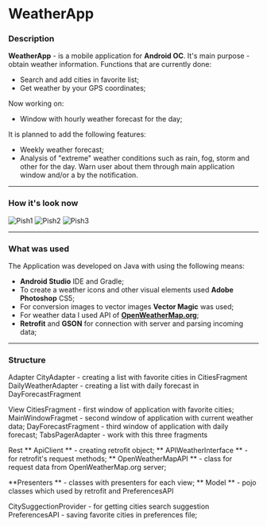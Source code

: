 # WeatherApp
### Description
**WeatherApp** - is a mobile application for **Android OC**. It's main purpose - obtain weather information. Functions that are currently done:
* Search and add cities in favorite list;
* Get weather by your GPS coordinates;

Now working on:
* Window with hourly weather forecast for the day;

It is planned to add the following features:
* Weekly weather forecast;
* Analysis of "extreme" weather conditions such as rain, fog, storm and other for the day. Warn user about them through main application window and/or a by the notification.

---

### How it's look now

![Pish1](http://haa.su/HMt/)
![Pish2](http://haa.su/HMt/)
![Pish3](http://haa.su/HMt/)

---

### What was used

The Application was developed on Java with using the following means:
* **Android Studio** IDE and Gradle;
* To create a weather icons and other visual elements used **Adobe Photoshop** CS5;
* For conversion images to vector images **Vector Magic** was used;
* For weather data I used API of **[OpenWeatherMap.org](https://openweathermap.org/api)**;
* **Retrofit** and **GSON** for connection with server and parsing incoming data;

---

### Structure
Adapter
CityAdapter - creating a list with favorite cities in CitiesFragment
DailyWeatherAdapter - creating a list with daily forecast in DayForecastFragment

View
CitiesFragment - first window of application with favorite cities;
MainWindowFragmet - second window of application with current weather data;
DayForecastFragment - third window of application with daily forecast;
TabsPagerAdapter - work with this three fragments

Rest
** ApiClient ** - creating retrofit object;
** APIWeatherInterface ** - for retrofit's request methods;
** OpenWeatherMapAPI ** - class for request data from OpenWeatherMap.org server;

**Presenters ** - classes with presenters for each view;
** Model ** - pojo classes which used by retrofit and PreferencesAPI

CitySuggectionProvider - for getting cities search suggestion
PreferencesAPI - saving favorite cities in preferences file;

